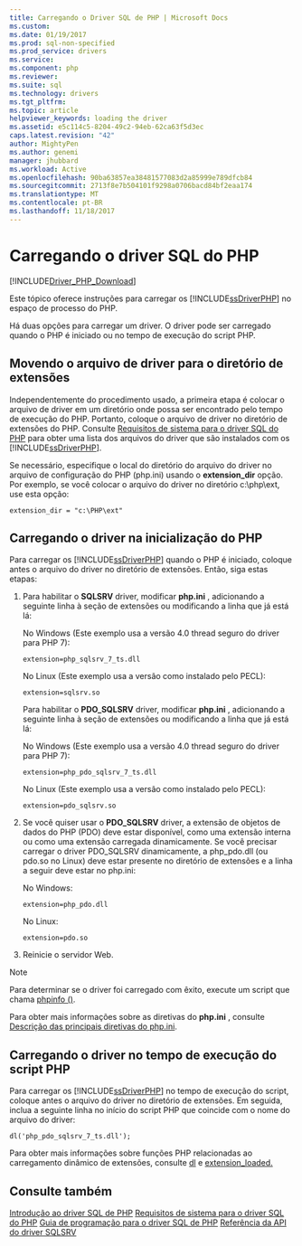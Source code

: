 ```yaml
---
title: Carregando o Driver SQL de PHP | Microsoft Docs
ms.custom: 
ms.date: 01/19/2017
ms.prod: sql-non-specified
ms.prod_service: drivers
ms.service: 
ms.component: php
ms.reviewer: 
ms.suite: sql
ms.technology: drivers
ms.tgt_pltfrm: 
ms.topic: article
helpviewer_keywords: loading the driver
ms.assetid: e5c114c5-8204-49c2-94eb-62ca63f5d3ec
caps.latest.revision: "42"
author: MightyPen
ms.author: genemi
manager: jhubbard
ms.workload: Active
ms.openlocfilehash: 90ba63857ea38481577083d2a85999e789dfcb84
ms.sourcegitcommit: 2713f8e7b504101f9298a0706bacd84bf2eaa174
ms.translationtype: MT
ms.contentlocale: pt-BR
ms.lasthandoff: 11/18/2017
---
```

# <a name="loading-the-php-sql-driver"></a>Carregando o driver SQL do PHP
[!INCLUDE[Driver_PHP_Download](../../includes/driver_php_download.md)]

Este tópico oferece instruções para carregar os [!INCLUDE[ssDriverPHP](../../includes/ssdriverphp_md.md)] no espaço de processo do PHP.  
  
Há duas opções para carregar um driver. O driver pode ser carregado quando o PHP é iniciado ou no tempo de execução do script PHP.  
  
## <a name="moving-the-driver-file-into-your-extension-directory"></a>Movendo o arquivo de driver para o diretório de extensões  
Independentemente do procedimento usado, a primeira etapa é colocar o arquivo de driver em um diretório onde possa ser encontrado pelo tempo de execução do PHP. Portanto, coloque o arquivo de driver no diretório de extensões do PHP. Consulte [Requisitos de sistema para o driver SQL do PHP](../../connect/php/system-requirements-for-the-php-sql-driver.md) para obter uma lista dos arquivos do driver que são instalados com os [!INCLUDE[ssDriverPHP](../../includes/ssdriverphp_md.md)].  
  
Se necessário, especifique o local do diretório do arquivo do driver no arquivo de configuração do PHP (php.ini) usando o **extension_dir** opção. Por exemplo, se você colocar o arquivo do driver no diretório c:\php\ext, use esta opção:  
  
```  
extension_dir = "c:\PHP\ext"  
```  
  
## <a name="loading-the-driver-at-php-startup"></a>Carregando o driver na inicialização do PHP  
Para carregar os [!INCLUDE[ssDriverPHP](../../includes/ssdriverphp_md.md)] quando o PHP é iniciado, coloque antes o arquivo do driver no diretório de extensões. Então, siga estas etapas:  
  
1.  Para habilitar o **SQLSRV** driver, modificar **php.ini** , adicionando a seguinte linha à seção de extensões ou modificando a linha que já está lá:  
  
    No Windows (Este exemplo usa a versão 4.0 thread seguro do driver para PHP 7): 
    ```  
    extension=php_sqlsrv_7_ts.dll  
    ```  
    No Linux (Este exemplo usa a versão como instalado pelo PECL): 
    ```  
    extension=sqlsrv.so  
    ```  
    Para habilitar o **PDO_SQLSRV** driver, modificar **php.ini** , adicionando a seguinte linha à seção de extensões ou modificando a linha que já está lá:  
  
    No Windows (Este exemplo usa a versão 4.0 thread seguro do driver para PHP 7):
    ```  
    extension=php_pdo_sqlsrv_7_ts.dll  
    ```  
    No Linux (Este exemplo usa a versão como instalado pelo PECL):
    ```  
    extension=pdo_sqlsrv.so  
    ```  
  
2.  Se você quiser usar o **PDO_SQLSRV** driver, a extensão de objetos de dados do PHP (PDO) deve estar disponível, como uma extensão interna ou como uma extensão carregada dinamicamente. Se você precisar carregar o driver PDO_SQLSRV dinamicamente, a php_pdo.dll (ou pdo.so no Linux) deve estar presente no diretório de extensões e a linha a seguir deve estar no php.ini:

    No Windows:  
    ```
    extension=php_pdo.dll  
    ```  
    No Linux:  
    ```
    extension=pdo.so  
    ```  
  
3.  Reinicie o servidor Web.  
  
> [!NOTE]  
> Para determinar se o driver foi carregado com êxito, execute um script que chama [phpinfo ()](http://go.microsoft.com/fwlink/?LinkId=108678).  
  
Para obter mais informações sobre as diretivas do **php.ini** , consulte [Descrição das principais diretivas do php.ini](http://go.microsoft.com/fwlink/?LinkId=105817).  
  
## <a name="loading-the-driver-at-php-script-runtime"></a>Carregando o driver no tempo de execução do script PHP  
Para carregar os [!INCLUDE[ssDriverPHP](../../includes/ssdriverphp_md.md)] no tempo de execução do script, coloque antes o arquivo do driver no diretório de extensões. Em seguida, inclua a seguinte linha no início do script PHP que coincide com o nome do arquivo do driver:  
  
```  
dl('php_pdo_sqlsrv_7_ts.dll');  
```  
  
Para obter mais informações sobre funções PHP relacionadas ao carregamento dinâmico de extensões, consulte [dl](http://go.microsoft.com/fwlink/?LinkId=105818) e [extension_loaded.](http://go.microsoft.com/fwlink/?LinkId=105819)  
  
## <a name="see-also"></a>Consulte também  
[Introdução ao driver SQL de PHP](../../connect/php/getting-started-with-the-php-sql-driver.md)
[Requisitos de sistema para o driver SQL do PHP](../../connect/php/system-requirements-for-the-php-sql-driver.md)
[Guia de programação para o driver SQL de PHP](../../connect/php/programming-guide-for-php-sql-driver.md)
[Referência da API do driver SQLSRV](../../connect/php/sqlsrv-driver-api-reference.md)  
  
